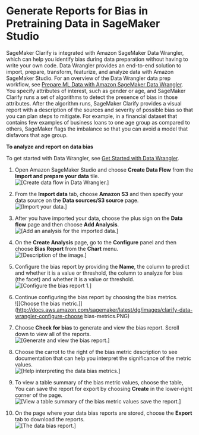# Generate Reports for Bias in Pretraining Data in SageMaker Studio<a name="clarify-data-bias-reports-ui"></a>

SageMaker Clarify is integrated with Amazon SageMaker Data Wrangler, which can help you identify bias during data preparation without having to write your own code\. Data Wrangler provides an end\-to\-end solution to import, prepare, transform, featurize, and analyze data with Amazon SageMaker Studio\. For an overview of the Data Wrangler data prep workflow, see [Prepare ML Data with Amazon SageMaker Data Wrangler](data-wrangler.md)\. You specify attributes of interest, such as gender or age, and SageMaker Clarify runs a set of algorithms to detect the presence of bias in those attributes\. After the algorithm runs, SageMaker Clarify provides a visual report with a description of the sources and severity of possible bias so that you can plan steps to mitigate\. For example, in a financial dataset that contains few examples of business loans to one age group as compared to others, SageMaker flags the imbalance so that you can avoid a model that disfavors that age group\.

**To analyze and report on data bias**

To get started with Data Wrangler, see [Get Started with Data Wrangler](data-wrangler-getting-started.md)\.

1. Open Amazon SageMaker Studio and choose **Create Data Flow** from the **Import and prepare your data** tile\.  
![\[Create data flow in Data Wrangler.\]](http://docs.aws.amazon.com/sagemaker/latest/dg/images/clarify-data-wrangler-create-data-flow.PNG)

1. From the **Import data** tab, choose **Amazon S3** and then specify your data source on the **Data sources/S3 source** page\.  
![\[Import your data.\]](http://docs.aws.amazon.com/sagemaker/latest/dg/images/clarify-data-wrangler-import-data-s3.PNG)

1. After you have imported your data, choose the plus sign on the **Data flow** page and then choose **Add Analysis**\.  
![\[Add an analysis for the imported data.\]](http://docs.aws.amazon.com/sagemaker/latest/dg/images/clarify-data-wrangler-add-analysis.PNG)

1. On the **Create Analysis** page, go to the **Configure** panel and then choose **Bias Report** from the **Chart** menu\.  
![\[Description of the image.\]](http://docs.aws.amazon.com/sagemaker/latest/dg/images/clarify-data-wrangler-select-bias-report.PNG)

1. Configure the bias report by providing the **Name**, the column to predict and whether it is a value or threshold, the column to analyze for bias \(the facet\) and whether it is a value or threshold\.  
![\[Configure the bias report 1.\]](http://docs.aws.amazon.com/sagemaker/latest/dg/images/clarify-data-wrangler-configure-bias-report.PNG)

1. Continue configuring the bias report by choosing the bias metrics\.  
![\[Choose the bias metric.\]](http://docs.aws.amazon.com/sagemaker/latest/dg/images/clarify-data-wrangler-configure-choose bias-metrics.PNG)

1. Choose **Check for bias** to generate and view the bias report\. Scroll down to view all of the reports\.  
![\[Generate and view the bias report.\]](http://docs.aws.amazon.com/sagemaker/latest/dg/images/clarify-data-wrangler-generate-bias-report.PNG)

1. Choose the carrot to the right of the bias metric description to see documentation that can help you interpret the significance of the metric values\.  
![\[Help interpreting the data bias metrics.\]](http://docs.aws.amazon.com/sagemaker/latest/dg/images/clarify-data-wrangler-read-bias-report.PNG)

1. To view a table summary of the bias metric values, choose the table, You can save the report for export by choosing **Create** in the lower\-right corner of the page\.  
![\[View a table summary of the bias metric values save the report.\]](http://docs.aws.amazon.com/sagemaker/latest/dg/images/clarify-data-wrangler-save-bias-report.PNG)

1. On the page where your data bias reports are stored, choose the **Export** tab to download the reports\.  
![\[The data bias report.\]](http://docs.aws.amazon.com/sagemaker/latest/dg/images/clarify-data-wrangler-export-bias-report.PNG)